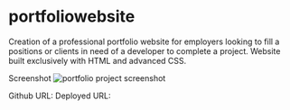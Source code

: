 # portfoliowebsite
Creation of a professional portfolio website for employers looking to fill a positions or clients in need of a developer to 
complete a project. Website built exclusively with HTML and advanced CSS.

Screenshot ![portfolio project screenshot](https://user-images.githubusercontent.com/65695895/85216064-03bcaa00-b346-11ea-96b4-fcd64a0aad19.JPG)

Github URL: 
Deployed URL: 
